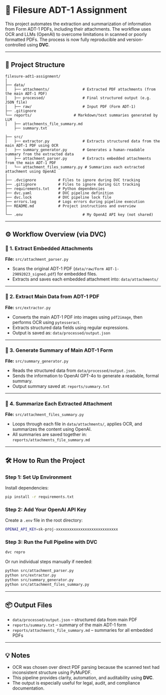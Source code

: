 # 🧾 Filesure ADT-1 Assignment

This project automates the extraction and summarization of information from Form ADT-1 PDFs, including their attachments. The workflow uses OCR and LLMs (OpenAI) to overcome limitations in scanned or poorly formatted PDFs. The process is now fully reproducible and version-controlled using **DVC**.

---

## 📁 Project Structure

```
filesure-adt1-assignment/
│
├── data/
│   ├── attachments/               # Extracted PDF attachments (from the main ADT-1 PDF)
│   ├── processed/                 # Final structured output (e.g. JSON file)
│   ├── raw/                       # Input PDF (Form ADT-1)
├── .gitignore                    
└── reports/                   # Markdown/text summaries generated by LLM
│   ├── attachments_file_summary.md
    ├── summary.txt

├── src/
│   ├── extractor.py               # Extracts structured data from the main ADT-1 PDF using OCR
│   ├── summary_generator.py       # Generates a human-readable summary from the extracted data
│   ├── attachment_parser.py       # Extracts embedded attachments from the main ADT-1 PDF
│   └── attachment_files_summary.py # Summarizes each extracted attachment using OpenAI
│
├── .dvcignore          # Files to ignore during DVC tracking
├── .gitignore          # Files to ignore during Git tracking
├── requirements.txt    # Python dependencies
├── dvc.yaml            # DVC pipeline definition
├── dvc.lock            # DVC pipeline lock file
├── errors.log          # Logs errors during pipeline execution
├── README.md           # Project instructions and overview
│
└── .env                           # My OpenAI API key (not shared)
```



---

## ⚙️ Workflow Overview (via DVC)

### 🔹 1. **Extract Embedded Attachments**
**File:** `src/attachment_parser.py`

- Scans the original ADT-1 PDF (`data/raw/Form ADT-1-29092023_signed.pdf`) for embedded files.
- Extracts and saves each embedded attachment into: `data/attachments/`

---

### 🔹 2. **Extract Main Data from ADT-1 PDF**
**File:** `src/extractor.py`

- Converts the main ADT-1 PDF into images using `pdf2image`, then performs OCR using `pytesseract`.
- Extracts structured data fields using regular expressions.
- Output is saved as: `data/processed/output.json`

---

### 🔹 3. **Generate Summary of Main ADT-1 Form**
**File:** `src/summary_generator.py`

- Reads the structured data from `data/processed/output.json`.
- Sends the information to OpenAI GPT-4o to generate a readable, formal summary.
- Output summary saved at: `reports/summary.txt`

---

### 🔹 4. **Summarize Each Extracted Attachment**
**File:** `src/attachment_files_summary.py`

- Loops through each file in `data/attachments/`, applies OCR, and summarizes the content using OpenAI.
- All summaries are saved together in: `reports/attachments_file_summary.md`

---

## 🛠 How to Run the Project

### Step 1: Set Up Environment
Install dependencies:

```bash
pip install -r requirements.txt
```

### Step 2: Add Your OpenAI API Key
Create a `.env` file in the root directory:

```bash
OPENAI_API_KEY=sk-proj-xxxxxxxxxxxxxxxxxxxxxxxxxxxx
```

### Step 3: Run the Full Pipeline with DVC

```bash
dvc repro
```

Or run individual steps manually if needed:

```bash
python src/attachment_parser.py
python src/extractor.py
python src/summary_generator.py
python src/attachment_files_summary.py
```

---

## 📦 Output Files

- `data/processed/output.json` – structured data from main PDF
- `reports/summary.txt` – summary of the main ADT-1 form
- `reports/attachments_file_summary.md` – summaries for all embedded PDFs

---

## 💡 Notes

- OCR was chosen over direct PDF parsing because the scanned text had inconsistent structure using PyMuPDF.
- This pipeline provides clarity, automation, and auditability using **DVC**.
- The output is especially useful for legal, audit, and compliance documentation.


